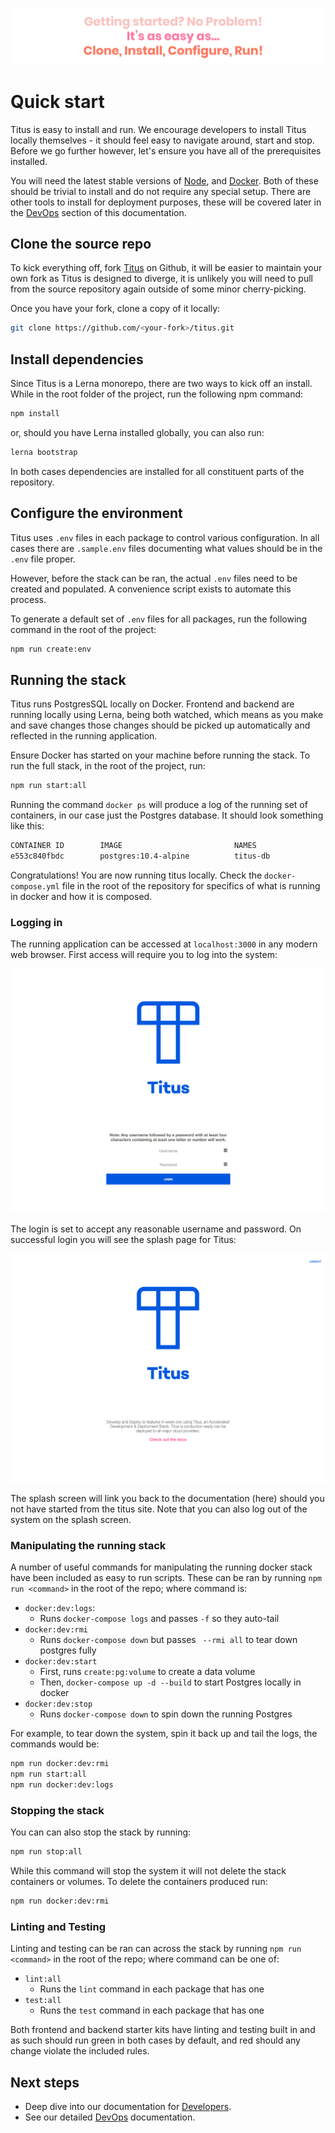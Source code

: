 ![quick-start-quote][]

# Quick start

Titus is easy to install and run. We encourage developers to install Titus locally themselves - it should feel easy to navigate around, start and stop. Before we go further however, let's ensure you have all of the prerequisites installed. 

You will need the latest stable versions of [Node][], and [Docker][]. Both of these should be trivial to install and do not require any special setup. There are other tools to install for deployment purposes, these will be covered later in the [DevOps][] section of this documentation.

## Clone the source repo
To kick everything off, fork [Titus][] on Github, it will be easier to maintain your own fork as Titus is designed to diverge, it is unlikely you will need to pull from the source repository again outside of some minor cherry-picking.

Once you have your fork, clone a copy of it locally:

```sh
git clone https://github.com/<your-fork>/titus.git
```

## Install dependencies
Since Titus is a Lerna monorepo, there are two ways to kick off an install. While in the root folder of the project, run the following npm command:

```sh
npm install
```

or, should you have Lerna installed globally, you can also run:

```sh
lerna bootstrap
```

In both cases dependencies are installed for all constituent parts of the repository.

## Configure the environment
Titus uses `.env` files in each package to control various configuration. In all cases there are `.sample.env` files documenting what values should be in the `.env` file proper.

However, before the stack can be ran, the actual `.env` files need to be created and populated. A convenience script exists to automate this process. 

To generate a default set of `.env` files for all packages, run the following command in the root of the project:

```sh
npm run create:env
```

## Running the stack
Titus runs PostgresSQL locally on Docker. Frontend and backend are running locally using Lerna, being both watched, which means as you make and save changes those changes should be picked up automatically and reflected in the running application. 

Ensure Docker has started on your machine before running the stack. To run the full stack, in the root of the project, run:

```sh
npm run start:all
```

Running the command `docker ps` will produce a log of the running set of containers, in our case just the Postgres database. It should look something like this:

```sh
CONTAINER ID        IMAGE                         NAMES
e553c840fbdc        postgres:10.4-alpine          titus-db
```

Congratulations! You are now running titus locally. Check the `docker-compose.yml` file in the root of the repository for specifics of what is running in docker and how it is composed.

### Logging in
The running application can be accessed at `localhost:3000` in any modern web browser. First access will require you to log into the system:

![x](../img/titus-login.png)

The login is set to accept any reasonable username and password. On successful login you will see
the splash page for Titus:

![x](../img/titus-home-page.png)

The splash screen will link you back to the documentation (here) should you not have started from the titus site. Note that you can also log out of the system on the splash screen.

### Manipulating the  running stack
A number of useful commands for manipulating the running docker stack have been included as easy to run scripts. These can be ran by running `npm run <command>` in the root of the repo; where command is:

- `docker:dev:logs`: 
  - Runs `docker-compose logs` and passes `-f` so they auto-tail
- `docker:dev:rmi`
  - Runs `docker-compose down` but passes ` --rmi all` to tear down postgres fully
- `docker:dev:start` 
  - First, runs `create:pg:volume` to create a data volume 
  - Then, `docker-compose up -d --build` to start Postgres locally in docker
- `docker:dev:stop`
  - Runs `docker-compose down` to spin down the running Postgres

For example, to tear down the system, spin it back up and tail the logs, the commands would be:

```sh
npm run docker:dev:rmi
npm run start:all
npm run docker:dev:logs
```

### Stopping the stack
You can can also stop the stack by running:

```sh
npm run stop:all
```

While this command will stop the system it will not delete the stack containers or volumes. To delete the containers produced run:

```sh
npm run docker:dev:rmi
```

### Linting and Testing
Linting and testing can be ran can across the stack by running `npm run <command>` in the root of the repo; where command can be one of:

- `lint:all`
  - Runs the `lint` command in each package that has one
- `test:all`
  - Runs the `test` command in each package that has one

Both frontend and backend starter kits have linting and testing built in and as such should run green in both cases by default, and red should any change violate the included rules.

## Next steps

- Deep dive into our documentation for [Developers][].
- See our detailed [DevOps][] documentation.


<!-- External Links -->
[Docker]: https://www.docker.com/
[Node]: https://nodejs.org/en/
[Titus]: https://github.com/nearform/titus

<!-- Internal Links -->
[DevOps]: devops/
[Developers]: developers/


<!-- Images -->
[quick-start-quote]: ../img/titus-quick-start-quote.svg
